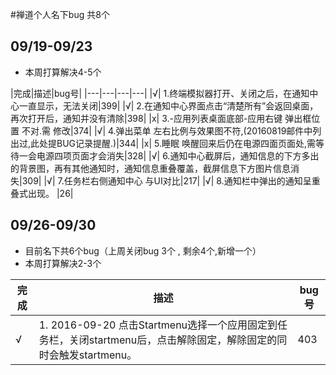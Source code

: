 #禅道个人名下bug 共8个 
## 09/19-09/23
- 本周打算解决4-5个

|完成|描述|bug号|
|---|---|---|---|
|√| 1.终端模拟器打开、关闭之后，在通知中心一直显示，无法关闭|399|
|√| 2.在通知中心界面点击“清楚所有”会返回桌面，再次打开后，通知并没有清除|398|
|x| 3.-应用列表桌面底部-应用右键 弹出框位置 不对.需 修改|374|
|√| 4.弹出菜单 左右比例与效果图不符,(20160819邮件中列出过,此处提BUG记录提醒.)|344|
|x| 5.睡眠 唤醒回来后仍在电源四面页面处,需等待一会电源四项页面才会消失|328|
|√| 6.通知中心截屏后，通知信息的下方多出的背景图，再有其他通知时，通知信息重叠覆盖，截屏信息下方图片信息消失|309|
|√| 7.任务栏右侧通知中心 与UI对比|217|
|√| 8.通知栏中弹出的通知呈重叠式出现。 |26|


## 09/26-09/30 
- 目前名下共6个bug（上周关闭bug 3个 , 剩余4个,新增一个）
- 本周打算解决2-3个


|完成|描述|bug号|
|---|---|---|
|√| 1. 2016-09-20 点击Startmenu选择一个应用固定到任务栏，关闭startmenu后，点击解除固定，解除固定的同时会触发startmenu。|403|
